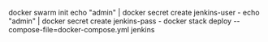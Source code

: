 docker swarm init
echo "admin" | docker secret create jenkins-user -
echo "admin" | docker secret create jenkins-pass -
docker stack deploy --compose-file=docker-compose.yml jenkins

